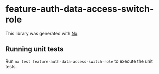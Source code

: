 # feature-auth-data-access-switch-role

This library was generated with [Nx](https://nx.dev).

## Running unit tests

Run `nx test feature-auth-data-access-switch-role` to execute the unit tests.
